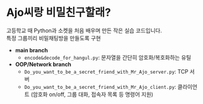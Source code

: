 # Ajo씨랑 비밀친구할래?

고등학교 때 Python과 소켓을 처음 배우며 만든 작은 실습 코드입니다.  
특정 그룹끼리 비밀채팅방을 만들도록 구현

- **main branch**
  - `encode&decode_for_hangul.py`: 문자열을 간단히 암호화/복호화하는 유틸
- **OOP/Network branch**
  - `Do_you_want_to_be_a_secret_friend_with_Mr_Ajo_server.py`: TCP 서버
  - `Do_you_want_to_be_a_secret_friend_with_Mr_Ajo_client.py`: 클라이언트 (암호화 on/off, 그룹 대화, 접속자 목록 등 명령어 지원)
